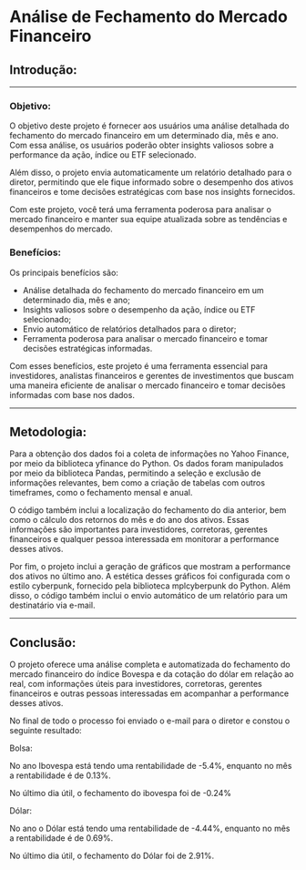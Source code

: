 # Análise de Fechamento do Mercado Financeiro



## Introdução: 

----


### Objetivo:

O objetivo deste projeto é fornecer aos usuários uma análise detalhada do fechamento do mercado financeiro em um determinado dia, mês e ano. Com essa análise, os usuários poderão obter insights valiosos sobre a performance da ação, índice ou ETF selecionado.

Além disso, o projeto envia automaticamente um relatório detalhado para o diretor, permitindo que ele fique informado sobre o desempenho dos ativos financeiros e tome decisões estratégicas com base nos insights fornecidos.

Com este projeto, você terá uma ferramenta poderosa para analisar o mercado financeiro e manter sua equipe atualizada sobre as tendências e desempenhos do mercado.

### Benefícios:
Os principais benefícios são:

* Análise detalhada do fechamento do mercado financeiro em um determinado dia, mês e ano;
* Insights valiosos sobre o desempenho da ação, índice ou ETF selecionado;
* Envio automático de relatórios detalhados para o diretor;
* Ferramenta poderosa para analisar o mercado financeiro e tomar decisões estratégicas informadas.

Com esses benefícios, este projeto é uma ferramenta essencial para investidores, analistas financeiros e gerentes de investimentos que buscam uma maneira eficiente de analisar o mercado financeiro e tomar decisões informadas com base nos dados.

---

## Metodologia:

Para a obtenção dos dados foi a coleta de informações no Yahoo Finance, por meio da biblioteca yfinance do Python. Os dados foram manipulados por meio da biblioteca Pandas, permitindo a seleção e exclusão de informações relevantes, bem como a criação de tabelas com outros timeframes, como o fechamento mensal e anual.

O código também inclui a localização do fechamento do dia anterior, bem como o cálculo dos retornos do mês e do ano dos ativos. Essas informações são importantes para investidores, corretoras, gerentes financeiros e qualquer pessoa interessada em monitorar a performance desses ativos.

Por fim, o projeto inclui a geração de gráficos que mostram a performance dos ativos no último ano. A estética desses gráficos foi configurada com o estilo cyberpunk, fornecido pela biblioteca mplcyberpunk do Python. Além disso, o código também inclui o envio automático de um relatório para um destinatário via e-mail.

---

## Conclusão:

O projeto oferece uma análise completa e automatizada do fechamento do mercado financeiro do índice Bovespa e da cotação do dólar em relação ao real, com informações úteis para investidores, corretoras, gerentes financeiros e outras pessoas interessadas em acompanhar a performance desses ativos.

No final de todo o processo foi enviado o e-mail para o diretor e constou o seguinte resultado:

Bolsa:

No ano Ibovespa está tendo uma rentabilidade de -5.4%,
enquanto no mês a rentabilidade é de 0.13%.

No último dia útil, o fechamento do ibovespa foi de -0.24%

Dólar:

No ano o Dólar está tendo uma rentabilidade de -4.44%,
enquanto no mês a rentabilidade é de 0.69%.

No último dia útil, o fechamento do Dólar foi de 2.91%.

